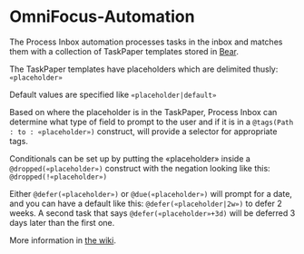 # OmniFocus-Automation

The Process Inbox automation processes tasks in the inbox and matches them with a collection of TaskPaper templates stored in [Bear](https://bear.app).

The TaskPaper templates have placeholders which are delimited thusly: `«placeholder»`

Default values are specified like `«placeholder|default»`

Based on where the placeholder is in the TaskPaper, Process Inbox can determine what type of field to prompt to the user and if it is in a `@tags(Path : to : «placeholder»)` construct, will provide a selector for appropriate tags.

Conditionals can be set up by putting the «placeholder» inside a `@dropped(«placeholder»)` construct with the negation looking like this: `@dropped(!«placeholder»)`

Either `@defer(«placeholder»)` or `@due(«placeholder»)` will prompt for a date, and you can have a default like this: `@defer(«placeholder|2w»)` to defer 2 weeks. A second task that says `@defer(«placeholder»+3d)` will be deferred 3 days later than the first one.

More information in [the wiki](https://github.com/cgarrigues/OmniFocus-Automation/wiki).
